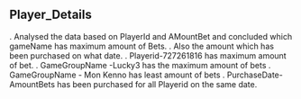 ## Player_Details

. Analysed the data based on PlayerId and AMountBet and concluded which gameName has maximum amount of Bets.
. Also the amount which has been purchased on what date.
. Playerid-727261816 has maximum amount of bet.
. GameGroupName -Lucky3 has the maximum amount of bets 
. GameGroupName - Mon Kenno has least amount of bets
. PurchaseDate- AmountBets has been purchased for all Playerid on the same date.
